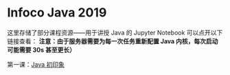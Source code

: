 # Infoco Java 2019
这里存储了部分课程资源——用于讲授 Java 的 Jupyter Notebook
可以点开以下链接查看：
**注意：由于服务器需要为每一次任务重新配置 Java 内核，每次启动可能需要 30s 甚至更长）**

第一课：[Java 初印象](https://mybinder.org/v2/gh/kivenchen/infoco-java/master?filepath=notebooks%2F01-Java-First-Impression.ipynb)
